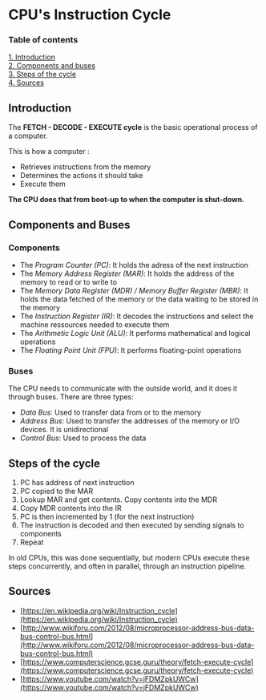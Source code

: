 # CPU's Instruction Cycle

### Table of contents  
[1. Introduction](#introduction)  
[2. Components and buses](#components)  
[3. Steps of the cycle](#steps)  
[4. Sources](#sources)


<a name="introduction"></a>

## Introduction

The **FETCH - DECODE - EXECUTE cycle** is the basic operational process of a computer.

This is how a computer :

* Retrieves instructions from the memory
* Determines the actions it should take
* Execute them

**The CPU does that from boot-up to when the computer is shut-down.**

<a name="components"></a>

## Components and Buses



### Components

* The *Program Counter (PC)*: It holds the adress of the next instruction
* The *Memory Address Register (MAR)*: It holds the address of the memory to read or to write to
* The *Memory Data Register (MDR) / Memory Buffer Register (MBR)*: It holds the data fetched of the memory or the data waiting to be stored in the memory
* The *Instruction Register (IR)*: It decodes the instructions and select the machine ressources needed to execute them
* The *Arithmetic Logic Unit (ALU)*: It performs mathematical and logical operations
* The *Floating Point Unit (FPU)*: It performs floating-point operations

### Buses

The CPU needs to communicate with the outside world, and it does it through buses. There are three types:

* *Data Bus*: Used to transfer data from or to the memory
* *Address Bus*: Used to transfer the addresses of the memory or I/O devices. It is unidirectional
* *Control Bus*: Used to process the data

<a name="steps"></a>

## Steps of the cycle

1. PC has address of next instruction
2. PC copied to the MAR
3. Lookup MAR and get contents. Copy contents into the MDR
4. Copy MDR contents into the IR
5. PC is then incremented by 1 (for the next instruction)
6. The instruction is decoded and then executed by sending signals to components
7. Repeat

In old CPUs, this was done sequentially, but modern CPUs execute these steps concurrently, and often in parallel, through an instruction pipeline.

<a name="sources"></a>

## Sources

* [https://en.wikipedia.org/wiki/Instruction_cycle](https://en.wikipedia.org/wiki/Instruction_cycle)
* [http://www.wikiforu.com/2012/08/microprocessor-address-bus-data-bus-control-bus.html](http://www.wikiforu.com/2012/08/microprocessor-address-bus-data-bus-control-bus.html)
* [https://www.computerscience.gcse.guru/theory/fetch-execute-cycle](https://www.computerscience.gcse.guru/theory/fetch-execute-cycle)
* [https://www.youtube.com/watch?v=jFDMZpkUWCw](https://www.youtube.com/watch?v=jFDMZpkUWCw)
